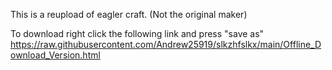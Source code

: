 This is a reupload of eagler craft. (Not the original maker)


To download right click the following link and press "save as"
https://raw.githubusercontent.com/Andrew25919/slkzhfslkx/main/Offline_Download_Version.html
